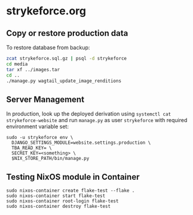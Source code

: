 # strykeforce.org

## Copy or restore production data

To restore database from backup:

```sh
zcat strykeforce.sql.gz | psql -d strykeforce
cd media
tar xf ../images.tar
cd ..
./manage.py wagtail_update_image_renditions
```
## Server Management

In production, look up the deployed derivation using `systemctl cat
strykeforce-website` and run `manage.py` as user `strykeforce` with required
environment variable set:

```
sudo -u strykeforce env \
  DJANGO_SETTINGS_MODULE=website.settings.production \
  TBA_READ_KEY= \
  SECRET_KEY=<something> \
  $NIX_STORE_PATH/bin/manage.py
```


## Testing NixOS module in Container

```
sudo nixos-container create flake-test --flake .
sudo nixos-container start flake-test
sudo nixos-container root-login flake-test
sudo nixos-container destroy flake-test
```
